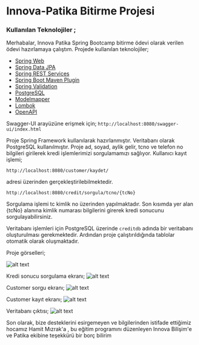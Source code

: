 # Innova-Patika Bitirme Projesi

### Kullanılan Teknolojiler ;
Merhabalar, Innova Patika Spring Bootcamp bitirme ödevi olarak verilen ödevi hazırlamaya çalıştım. Projede kullanılan teknolojiler;

* [Spring Web](https://docs.spring.io/spring-boot/docs/2.6.3/reference/htmlsingle/#boot-features-developing-web-applications)
* [Spring Data JPA](https://docs.spring.io/spring-boot/docs/2.6.3/reference/htmlsingle/#boot-features-jpa-and-spring-data)
* [Spring REST Services](https://spring.io/guides/tutorials/bookmarks/)
* [Spring Boot Maven Plugin](https://docs.spring.io/spring-boot/docs/2.6.3/maven-plugin/reference/html/)
* [Spring Validation](https://docs.spring.io/spring-framework/docs/3.2.x/spring-framework-reference/html/validation.html)
* [PostgreSQL](https://www.postgresql.org/docs/)
* [Modelmapper](http://modelmapper.org/user-manual/)
* [Lombok](https://projectlombok.org/features/all)
* [OpenAPI](https://swagger.io/docs/open-source-tools/swagger-editor/)

Swagger-UI arayüzüne erişmek için;
``` http://localhost:8080/swagger-ui/index.html ```

Proje Spring Framework kullanılarak hazırlanmıştır. Veritabanı olarak PostgreSQL kullanılmıştır. Proje ad, soyad, aylik gelir, tcno ve telefon no bilgileri girilerek kredi işlemlerimizi sorgulamamızı sağlıyor. Kullanıcı kayıt işlemi;

``` http://localhost:8080/customer/kaydet/ ```

adresi üzerinden gerçekleştirilebilmektedir.

``` http://localhost:8080/credit/sorgula/tcno/{tcNo} ```

Sorgulama işlemi tc kimlik no üzerinden yapılmaktadır. Son kısımda yer alan {tcNo} alanına kimlik numarası bilgilerini girerek kredi sonucunu sorgulayabilirsiniz.

Veritabanı işlemleri için PostgreSQL üzerinde ``` creditdb ``` adında bir veritabanı oluşturulması gerekmektedir. Ardından proje çalıştırıldığında tablolar otomatik olarak oluşmaktadır.

Proje görselleri;

![alt text](https://i.hizliresim.com/masy2c6.png)

Kredi sonucu sorgulama ekranı;
![alt text](https://i.hizliresim.com/j9y1j44.png)

Customer sorgu ekranı;
![alt text](https://i.hizliresim.com/d44m30g.png)

Customer kayıt ekranı;
![alt text](https://i.hizliresim.com/5dehvnq.png)

Veritabanı çıktısı;
![alt text](https://i.hizliresim.com/4x1igmp.png)

Son olarak, bize desteklerini esirgemeyen ve bilgilerinden istifade ettiğimiz hocamız Hamit Mızrak'a , bu eğitim programını düzenleyen Innova Bilişim'e ve Patika ekibine teşekkürü bir borç bilirim